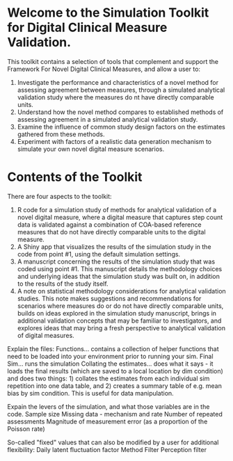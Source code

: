 # Welcome to the Simulation Toolkit for Digital Clinical Measure Validation.

This toolkit contains a selection of tools that complement and support the Framework For Novel Digital Clinical Measures, and allow a user to:

1) Investigate the performance and characteristics of a novel method for assessing agreement between measures, through a simulated analytical validation study where the measures do nt have directly comparable units.
2) Understand how the novel method compares to established methods of assessing agreement in a simulated analytical validation study.
3) Examine the influence of common study design factors on the estimates gathered from these methods.
4) Experiment with factors of a realistic data generation mechanism to simulate your own novel digital measure scenarios.

Contents of the Toolkit
=======================

There are four aspects to the toolkit:

1) R code for a simulation study of methods for analytical validation of a novel digital measure, where a digital measure that captures step count data is validated against a combination of COA-based reference measures that do not have directly comparable units to the digital measure.
2) A Shiny app that visualizes the results of the simulation study in the code from point #1, using the default simulation settings.
3) A manuscript concerning the results of the simulation study that was coded using point #1. This manuscript details the methodology choices and underlying ideas that the simulation study was built on, in addition to the results of the study itself. 
4) A note on statistical methodology considerations for analytical validation studies. This note makes suggestions and recommendations for scenarios where measures do or do not have directly comparable units, builds on ideas explored in the simulation study manuscript, brings in additional validation concepts that may be familiar to investigators, and explores ideas that may bring a fresh perspective to analytical validation of digital measures.


Explain the files: Functions... contains a collection of helper functions that need to be loaded into your environment prior to running your sim.
                   Final Sim... runs the simulation
                   Collating the estimates... does what it says - it loads the final results (which are saved to a local location by dim condition) and does two things: 1) collates the estimates from each individual sim repetition into one data table, and 2) creates a summary table of e.g. mean bias by sim condition. This is useful for data manipulation.

Expain the levers of the simulation, and what those variables are in the code.
    Sample size
    Missing data - mechanism and rate
    Number of repeated assessments
    Magnitude of measurement error (as a proportion of the Poisson rate)

So-called "fixed" values that can also be modified by a user for additional flexibility:
    Daily latent fluctuation factor
    Method Filter
    Perception filter
